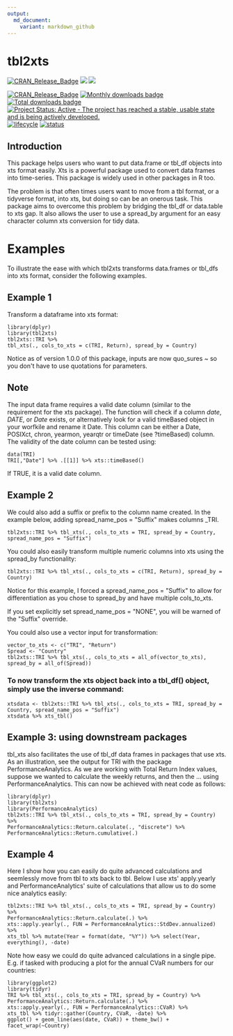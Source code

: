 ```yaml
---
output:
  md_document:
    variant: markdown_github
---
```


# tbl2xts

[![CRAN\_Release\_Badge](http://www.r-pkg.org/badges/version-ago/tbl2xts)](https://CRAN.R-project.org/package=tbl2xts)
![](https://cranlogs.r-pkg.org/badges/tbl2xts?color=brightgreen)
![](https://cranlogs.r-pkg.org/badges/grand-total/tbl2xts?color=brightgreen)

[![CRAN\_Release\_Badge](http://www.r-pkg.org/badges/version-ago/tbl2xts)](https://CRAN.R-project.org/package=tbl2xts)
[![Monthly downloads
badge](https://cranlogs.r-pkg.org/badges/last-month/tbl2xts?color=blue)](https://CRAN.R-project.org/package=tbl2xts)
[![Total downloads
badge](https://cranlogs.r-pkg.org/badges/grand-total/tbl2xts?color=blue)](https://CRAN.R-project.org/package=tbl2xts)
[![Project Status: Active - The project has reached a stable, usable
state and is being actively
developed.](https://www.repostatus.org/badges/latest/active.svg)](https://www.repostatus.org/#active)
[![lifecycle](https://img.shields.io/badge/lifecycle-maturing-blue.svg)](https://www.tidyverse.org/lifecycle/)
[![status](https://tinyverse.netlify.com/badge/tbl2xts)](https://CRAN.R-project.org/package=tbl2xts)


## Introduction 

This package helps users who want to put data.frame or tbl_df objects into xts format easily. Xts is a powerful package used to convert data frames into time-series. This package is widely used in other packages in R too. 

The problem is that often times users want to move from a tbl format, or a tidyverse format, into xts, but doing so can be an onerous task. This package aims to overcome this problem by bridging the tbl_df or data.table to xts gap. It also allows the user to use a spread_by argument for an easy character column xts conversion for tidy data.

# Examples

To illustrate the ease with which tbl2xts transforms data.frames or tbl_dfs into xts format, consider the following examples.

## Example 1

Transform a dataframe into xts format:

    library(dplyr)
    library(tbl2xts)
    tbl2xts::TRI %>% 
    tbl_xts(., cols_to_xts = c(TRI, Return), spread_by = Country)
    
Notice as of version 1.0.0 of this package, inputs are now quo_sures ~ so you don't have to use quotations for parameters.

## Note

The input data frame requires a valid date column (similar to the requirement for the xts package). The function will check if a column _date_, _DATE_, or _Date_ exists, or alternatively look for a valid timeBased object in your worfkile and rename it Date. This column can be either a Date, POSIXct, chron, yearmon, yearqtr or timeDate (see ?timeBased) column. The validity of the date column can be tested using:

    data(TRI)
    TRI[,"Date"] %>% .[[1]] %>% xts::timeBased()

If TRUE, it is a valid date column.

## Example 2

We could also add a suffix or prefix to the column name created. In the example below, adding spread_name_pos = "Suffix" makes columns <Country>_TRI. 

    tbl2xts::TRI %>% tbl_xts(., cols_to_xts = TRI, spread_by = Country, spread_name_pos = "Suffix")

You could also easily transform multiple numeric columns into xts using the spread_by functionality:

    tbl2xts::TRI %>% tbl_xts(., cols_to_xts = c(TRI, Return), spread_by = Country)

Notice for this example, I forced a spread_name_pos = "Suffix" to allow for differentiation as you chose to spread_by and have multiple cols_to_xts.

If you set explicitly set spread_name_pos = "NONE", you will be warned of the "Suffix" override.

You could also use a vector input for transformation:

    vector_to_xts <- c("TRI", "Return")
    Spread <- "Country"
    tbl2xts::TRI %>% tbl_xts(., cols_to_xts = all_of(vector_to_xts), spread_by = all_of(Spread))

### To now transform the xts object back into a tbl_df() object, simply use the inverse command:

    xtsdata <- tbl2xts::TRI %>% tbl_xts(., cols_to_xts = TRI, spread_by = Country, spread_name_pos = "Suffix")
    xtsdata %>% xts_tbl()

## Example 3: using downstream packages

tbl_xts also facilitates the use of tbl_df data frames in packages that use xts. As an illustration, see the output for TRI with the package PerformanceAnalytics. As we are working with Total Return Index values, suppose we wanted to calculate the weekly returns, and then the ... using PerformanceAnalytics. This can now be achieved with neat code as follows:

    library(dplyr)
    library(tbl2xts)
    library(PerformanceAnalytics)
    tbl2xts::TRI %>% tbl_xts(., cols_to_xts = TRI, spread_by = Country) %>% 
    PerformanceAnalytics::Return.calculate(., "discrete") %>% 
    PerformanceAnalytics::Return.cumulative(.)

## Example 4

Here I show how you can easily do quite advanced calculations and seemlessly move from tbl to xts back to tbl. Below I use xts' apply.yearly and PerformanceAnalytics' suite of calculations that allow us to do some nice analytics easily:

    tbl2xts::TRI %>% tbl_xts(., cols_to_xts = TRI, spread_by = Country) %>%  
    PerformanceAnalytics::Return.calculate(.) %>% 
    xts::apply.yearly(., FUN = PerformanceAnalytics::StdDev.annualized) %>% 
    xts_tbl %>% mutate(Year = format(date, "%Y")) %>% select(Year, everything(), -date)

Note how easy we could do quite advanced calculations in a single pipe. E.g. if tasked with producing a plot for the annual CVaR numbers for our countries:

    library(ggplot2)
    library(tidyr)
    TRI %>% tbl_xts(., cols_to_xts = TRI, spread_by = Country) %>%  
    PerformanceAnalytics::Return.calculate(.) %>% 
    xts::apply.yearly(., FUN = PerformanceAnalytics::CVaR) %>% 
    xts_tbl %>% tidyr::gather(Country, CVaR, -date) %>% 
    ggplot() + geom_line(aes(date, CVaR)) + theme_bw() + facet_wrap(~Country)


